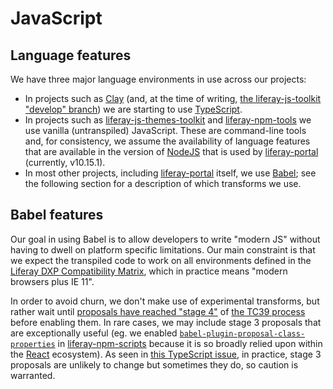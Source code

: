 # JavaScript

## Language features

We have three major language environments in use across our projects:

-   In projects such as [Clay](https://github.com/liferay/clay) (and, at the time of writing, [the liferay-js-toolkit "develop" branch](https://github.com/liferay/liferay-js-toolkit/tree/develop)) we are starting to use [TypeScript](./typescript.md).
-   In projects such as [liferay-js-themes-toolkit](https://github.com/liferay/liferay-js-themes-toolkit) and [liferay-npm-tools](https://github.com/liferay/liferay-npm-tools) we use vanilla (untranspiled) JavaScript. These are command-line tools and, for consistency, we assume the availability of language features that are available in the version of [NodeJS](https://nodejs.org/en/) that is used by [liferay-portal](https://github.com/liferay/liferay-portal) (currently, v10.15.1).
-   In most other projects, including [liferay-portal](https://github.com/liferay/liferay-portal) itself, we use [Babel](https://babeljs.io); see the following section for a description of which transforms we use.

## Babel features

Our goal in using Babel is to allow developers to write "modern JS" without having to dwell on platform specific limitations. Our main constraint is that we expect the transpiled code to work on all environments defined in the [Liferay DXP Compatibility Matrix](https://web.liferay.com/services/support/compatibility-matrix), which in practice means "modern browsers plus IE 11".

In order to avoid churn, we don't make use of experimental transforms, but rather wait until [proposals have reached "stage 4"](https://github.com/tc39/proposals/blob/master/finished-proposals.md) of [the TC39 process](https://tc39.es/process-document/) before enabling them. In rare cases, we may include stage 3 proposals that are exceptionally useful (eg. we enabled [`babel-plugin-proposal-class-properties`](https://babeljs.io/docs/en/babel-plugin-proposal-class-properties) in [liferay-npm-scripts](https://github.com/liferay/liferay-npm-tools/blob/40cb21e25c0314f7b9629d42d8eb1195d0f11d28/packages/liferay-npm-scripts/src/config/babel.json#L4) because it is so broadly relied upon within the [React](https://reactjs.org) ecosystem). As seen in [this TypeScript issue](https://github.com/microsoft/TypeScript/issues/27644), in practice, stage 3 proposals are unlikely to change but sometimes they do, so caution is warranted.
